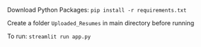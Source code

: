 Download Python Packages: 
 ```pip install -r requirements.txt```

Create a folder ```Uploaded_Resumes``` in main directory before running

To run: 
 ```streamlit run app.py```
